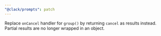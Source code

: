 ```yaml
---
"@clack/prompts": patch
---
```


Replace `onCancel` handler for `group()` by returning `cancel` as results instead. Partial results are no longer wrapped in an object.
